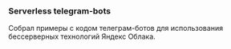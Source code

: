 ### Serverless telegram-bots

Собрал примеры с кодом телеграм-ботов для использования бессерверных технологий Яндекс Облака.

